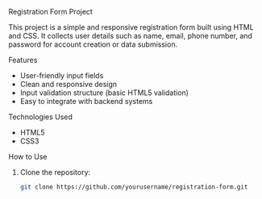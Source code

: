  Registration Form Project

This project is a simple and responsive registration form built using HTML and CSS. It collects user details such as name, email, phone number, and password for account creation or data submission.

 Features

- User-friendly input fields
- Clean and responsive design
- Input validation structure (basic HTML5 validation)
- Easy to integrate with backend systems

 Technologies Used

- HTML5
- CSS3

 How to Use

1. Clone the repository:
   ```bash
   git clone https://github.com/yourusername/registration-form.git
